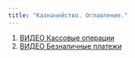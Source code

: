```yaml
---
title: "Казначейство. Оглавление."
---
```


1. [ВИДЕО Кассовые операции](ВИДЕО%20Кассовые%20операции.md)
2. [ВИДЕО Безналичные платежи](ВИДЕО%20Безналичные%20платежи.md)